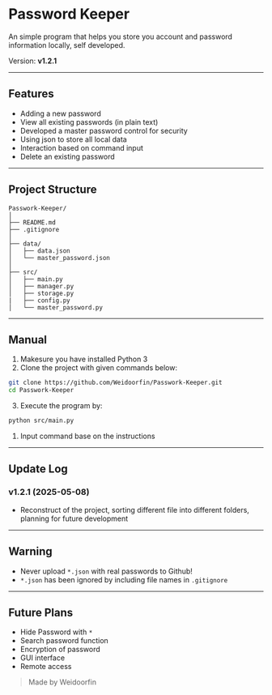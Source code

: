 # Password Keeper

An simple program that helps you store you account and password information locally, self developed.

Version: **v1.2.1**

---

## Features
- Adding a new password
- View all existing passwords (in plain text)
- Developed a master password control for security
- Using json to store all local data
- Interaction based on command input
- Delete an existing password

---

## Project Structure
```
Passwork-Keeper/
│
├── README.md
├── .gitignore
│
├── data/
│   ├── data.json
│   └── master_password.json
│
├── src/
│   ├── main.py
│   ├── manager.py
│   ├── storage.py
|   ├── config.py
│   └── master_password.py
```

---

## Manual
1. Makesure you have installed Python 3
2. Clone the project with given commands below:

```bash
git clone https://github.com/Weidoorfin/Passwork-Keeper.git
cd Passwork-Keeper
```
3. Execute the program by:

```bash
python src/main.py
```

1. Input command base on the instructions

---

## Update Log

### v1.2.1 (2025-05-08)

- Reconstruct of the project, sorting different file into different folders, planning for future development

---

## Warning
- Never upload `*.json` with real passwords to Github!
- `*.json` has been ignored by including file names in `.gitignore`

---

## Future Plans
- Hide Password with `*`
- Search password function
- Encryption of password
- GUI interface
- Remote access


> Made by Weidoorfin